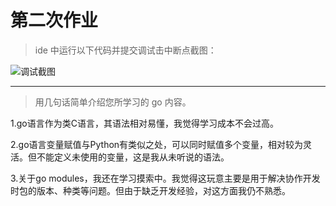# 第二次作业

>ide 中运行以下代码并提交调试击中断点截图：

![调试截图](https://raw.githubusercontent.com/Zhang-Yue0621/homework_for_qsc/main/2/pic_go.png)

---

>用几句话简单介绍您所学习的 go 内容。

1.go语言作为类C语言，其语法相对易懂，我觉得学习成本不会过高。

2.go语言变量赋值与Python有类似之处，可以同时赋值多个变量，相对较为灵活。但不能定义未使用的变量，这是我从未听说的语法。

3.关于go modules，我还在学习摸索中。我觉得这玩意主要是用于解决协作开发时包的版本、种类等问题。但由于缺乏开发经验，对这方面我仍不熟悉。